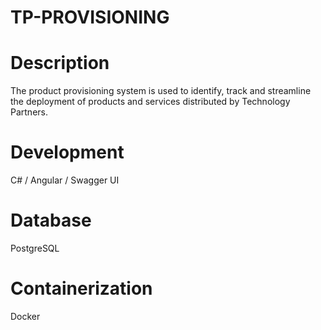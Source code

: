 # TP-PROVISIONING
# Description 
The product provisioning system is used to identify, track and streamline the deployment of products and services distributed by Technology Partners.
# Development
C# / Angular / Swagger UI
# Database
PostgreSQL
# Containerization 
Docker
